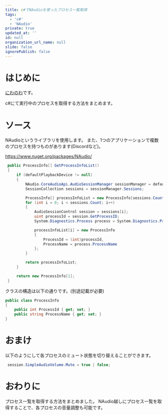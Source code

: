 ```yaml
---
title: c#でNAudioを使ったプロセス一覧取得
tags:
  - 'c#'
  - 'NAudio'
private: true
updated_at: ''
id: null
organization_url_name: null
slide: false
ignorePublish: false
---
```

# はじめに
[にわのわ](https://twitter.com/niwa_nowa)です。

c#にて実行中のプロセスを取得する方法をまとめます。

# ソース
NAudioというライブラリを使用します。
また、1つのアプリケーションで複数のプロセスを持つものがあります(Discordなど)。

https://www.nuget.org/packages/NAudio/

```csharp
 public ProcessInfo[] GetProcessInfoList()
 {
     if (defaultPlaybackDevice != null)
     {
         NAudio.CoreAudioApi.AudioSessionManager sessionManager = defaultPlaybackDevice.AudioSessionManager;
         SessionCollection sessions = sessionManager.Sessions;

         ProcessInfo[] processInfoList = new ProcessInfo[sessions.Count];
         for (int i = 0; i < sessions.Count; i++)
         {
             AudioSessionControl session = sessions[i];
             uint processId = session.GetProcessID;
             System.Diagnostics.Process process = System.Diagnostics.Process.GetProcessById((int)processId);

             processInfoList[i] = new ProcessInfo
             {
                 ProcessId = (int)processId,
                 ProcessName = process.ProcessName
             };
         }

         return processInfoList;
     }

     return new ProcessInfo[1];
 }
```

クラスの構造は以下の通りです。(別途記載が必要)
```csharp
public class ProcessInfo
{
    public int ProcessId { get; set; }
    public string ProcessName { get; set; }
}
```

# おまけ
以下のようにして各プロセスのミュート状態を切り替えることができます。
```csharp
 session.SimpleAudioVolume.Mute = true | false;
```

# おわりに
プロセス一覧を取得する方法をまとめました。
NAudio越しにプロセス一覧を取得することで、各プロセスの音量調整も可能です。
